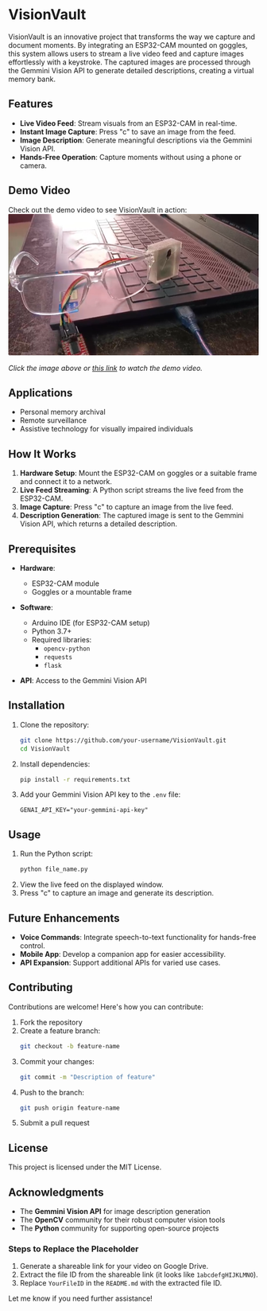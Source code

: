 # VisionVault  

VisionVault is an innovative project that transforms the way we capture and document moments. By integrating an ESP32-CAM mounted on goggles, this system allows users to stream a live video feed and capture images effortlessly with a keystroke. The captured images are processed through the Gemmini Vision API to generate detailed descriptions, creating a virtual memory bank.  

## Features  
- **Live Video Feed**: Stream visuals from an ESP32-CAM in real-time.  
- **Instant Image Capture**: Press "c" to save an image from the feed.  
- **Image Description**: Generate meaningful descriptions via the Gemmini Vision API.  
- **Hands-Free Operation**: Capture moments without using a phone or camera.  

## Demo Video
Check out the demo video to see VisionVault in action:  
[![Demo Video](https://github.com/jaidh01/VisionVault/blob/main/assets/vision%20vault.png)](https://drive.google.com/file/d/1MdOBAaBN1NZO3tWtO9ubJmuAirmaCzpb/view?usp=sharing)

*Click the image above or [this link](https://drive.google.com/file/d/1MdOBAaBN1NZO3tWtO9ubJmuAirmaCzpb/view?usp=sharing) to watch the demo video.*  

## Applications  
- Personal memory archival  
- Remote surveillance  
- Assistive technology for visually impaired individuals  

## How It Works  
1. **Hardware Setup**: Mount the ESP32-CAM on goggles or a suitable frame and connect it to a network.  
2. **Live Feed Streaming**: A Python script streams the live feed from the ESP32-CAM.  
3. **Image Capture**: Press "c" to capture an image from the live feed.  
4. **Description Generation**: The captured image is sent to the Gemmini Vision API, which returns a detailed description.  

## Prerequisites  
- **Hardware**:  
  - ESP32-CAM module  
  - Goggles or a mountable frame  

- **Software**:  
  - Arduino IDE (for ESP32-CAM setup)  
  - Python 3.7+  
  - Required libraries:  
    - `opencv-python`  
    - `requests`  
    - `flask`  

- **API**: Access to the Gemmini Vision API  

## Installation  
1. Clone the repository:  
   ```bash
   git clone https://github.com/your-username/VisionVault.git
   cd VisionVault
   ```  
2. Install dependencies:  
   ```bash
   pip install -r requirements.txt
   ```  
3. Add your Gemmini Vision API key to the `.env` file:  
   ```env
   GENAI_API_KEY="your-gemmini-api-key"
   ```  

## Usage  
1. Run the Python script:  
   ```bash
   python file_name.py
   ```  
2. View the live feed on the displayed window.  
3. Press "c" to capture an image and generate its description.  

## Future Enhancements  
- **Voice Commands**: Integrate speech-to-text functionality for hands-free control.  
- **Mobile App**: Develop a companion app for easier accessibility.  
- **API Expansion**: Support additional APIs for varied use cases.  

## Contributing  
Contributions are welcome! Here's how you can contribute:  
1. Fork the repository  
2. Create a feature branch:  
   ```bash
   git checkout -b feature-name
   ```  
3. Commit your changes:  
   ```bash
   git commit -m "Description of feature"
   ```  
4. Push to the branch:  
   ```bash
   git push origin feature-name
   ```  
5. Submit a pull request  

## License  
This project is licensed under the MIT License.  

## Acknowledgments  
- The **Gemmini Vision API** for image description generation  
- The **OpenCV** community for their robust computer vision tools  
- The **Python** community for supporting open-source projects  


### Steps to Replace the Placeholder
1. Generate a shareable link for your video on Google Drive.  
2. Extract the file ID from the shareable link (it looks like `1abcdefgHIJKLMNO`).  
3. Replace `YourFileID` in the `README.md` with the extracted file ID.  

Let me know if you need further assistance!
